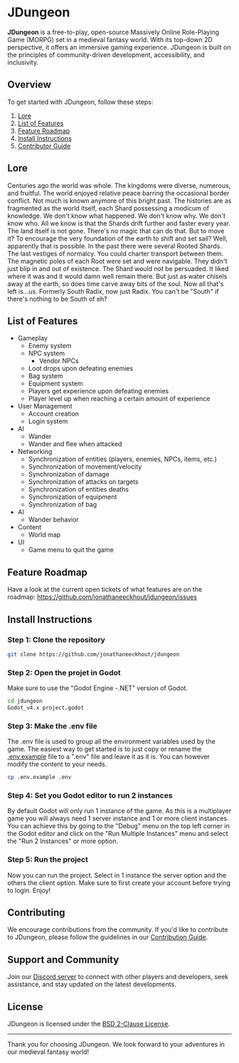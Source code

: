# JDungeon

**JDungeon** is a free-to-play, open-source Massively Online Role-Playing Game (MORPG) set in a medieval fantasy world. With its top-down 2D perspective, it offers an immersive gaming experience. JDungeon is built on the principles of community-driven development, accessibility, and inclusivity.

## Overview

To get started with JDungeon, follow these steps:
1. [Lore](#lore)
2. [List of Features](#list-of-features)
3. [Feature Roadmap](#feature-roadmap)
4. [Install Instructions](#install-instructions)
5. [Contributor Guide](#contributing)

## Lore
Centuries ago the world was whole. The kingdoms were diverse, numerous, and fruitful. The world enjoyed relative peace barring the occasional border conflict. Not much is known anymore of this bright past. The histories are as fragmented as the world itself, each Shard possessing a modicum of knowledge. We don't know what happened. We don't know why. We don't know who. All we know is that the Shards drift further and faster every year. The land itself is not gone. There's no magic that can do that. But to move it? To encourage the very foundation of the earth to shift and set sail? Well, apparently that is possible. In the past there were several Rooted Shards. The last vestiges of normalcy. You could charter transport between them. The magnetic poles of each Root were set and were navigable. They didn't just blip in and out of existence. The Shard would not be persuaded. It liked where it was and it would damn well remain there. But just as water chisels away at the earth, so does time carve away bits of the soul. Now all that's left is...us. Formerly South Radix, now just Radix. You can't be "South" if there's nothing to be South of eh?

## List of Features

- Gameplay
  - Enemy system
  - NPC system
    - Vendor NPCs
  - Loot drops upon defeating enemies
  - Bag system
  - Equipment system
  - Players get experience upon defeating enemies
  - Player level up when reaching a certain amount of experience
- User Management
  - Account creation
  - Login system
- AI
  - Wander
  - Wander and flee when attacked
- Networking
  - Synchronization of entities (players, enemies, NPCs, items, etc.)
  - Synchronization of movement/velocity 
  - Synchronization of damage
  - Synchronization of attacks on targets
  - Synchronization of entities deaths
  - Synchronization of equipment
  - Synchronization of bag
- AI
  - Wander behavior
- Content
  - World map
- UI
  - Game menu to quit the game

## Feature Roadmap
Have a look at the current open tickets of what features are on the roadmap: https://github.com/jonathaneeckhout/jdungeon/issues 

## Install Instructions
### Step 1: Clone the repository
```bash
git clone https://github.com/jonathaneeckhout/jdungeon
```
### Step 2: Open the projet in Godot
Make sure to use the "Godot Engine -.NET" version of Godot.
```bash
cd jdungeon
Godot_v4.x project.godot
```
### Step 3: Make the .env file
The .env file is used to group all the environment variables used by the game.
The easiest way to get started is to just copy or rename the [.env.example](.env.example) file to a ".env" file and leave it as it is. 
You can however modify the content to your needs.
```bash
cp .env.example .env
```
### Step 4: Set you Godot editor to run 2 instances
By default Godot will only run 1 instance of the game. As this is a multiplayer game you will always need 1 server instance and 1 or more client instances. 
You can achieve this by going to the "Debug" menu on the top left corner in the Godot editor and click on the "Run Multiple Instances" menu and select the "Run 2 Instances" or more option.

### Step 5: Run the project
Now you can run the project.
Select in 1 instance the server option and the others the client option.
Make sure to first create your account before trying to login.
Enjoy!

## Contributing

We encourage contributions from the community. If you'd like to contribute to JDungeon, please follow the guidelines in our [Contribution Guide](CONTRIBUTING.md).


## Support and Community

Join our [Discord server](https://discord.gg/KGwTyXumdv) to connect with other players and developers, seek assistance, and stay updated on the latest developments.

## License

JDungeon is licensed under the [BSD 2-Clause License](LICENSE).

---

Thank you for choosing JDungeon. We look forward to your adventures in our medieval fantasy world!
